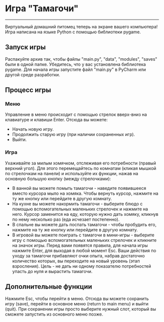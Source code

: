 # Игра "Тамагочи"
***
Виртуальный домашний питомец теперь на экране вашего компьютера! Игра написана на языке Python с помощью библиотеки pygame.

## Запуск игры
Распакуйте архив так, чтобы файлы "main.py", "data", "modules", "saves" были в одной папке. Убедитесь, что у вас установлена библиотека pygame. Для начала игры запустите файл "main.py" в PyCharm или другой среде разработки.

## Процесс игры
### Меню
Управление в меню происходит с помощью стрелок вверх-вниз на клавиатуре и клавиши Enter. Отсюда вы можете:
* Начать новую игру.
* Продолжить старую игру (при наличии сохраненных игр).
* Выйти.

### Игра
Ухаживайте за милым хомячком, отслеживая его потребности (правый верхний угол). Для этого перемещайтесь по комнатам (кликая мышкой по стрелочкам на панели) и используйте их функции, нажав на основную большую кнопку (между стрелочками):
* В ванной вы можете помыть тамагочи - наведите появившееся вместо курсора мыло на хомяка. Чтобы вернуть курсор, нажмите на ту же кнопку или перейдите в другую комнату.
* На кухне вы можете накормить тамагочи - выберите блюдо с помощью вспомогательных маленьких стрелочек и нажмите на него. Курсор заменится на еду, которую нужно дать хомяку, кликнув по нему несколько раз (еда исчезает постепенно).
* В спальне вы можете дать поспать тамагочи - чтобы пробудить его, нажмите на ту же кнопку или перейдите в другую комнату.
* В игровой вы можете поиграть с тамагочи в мини-игры - выберите игру с помощью вспомогательных маленьких стрелочек и кликните на значок игры. Перед вами появятся правила, для начала игры нажмите Enter, для выходая в любой момент Esc.
Ваши действия по уходу за тамагочи прибавляют очки опыта, набрав достаточно количество которых, вы переходите на новый уровень (этап взросления).
Цель - не дать ни одному показателю потребностей упасть до нуля и вырастить тамагочи.

## Дополнительные функции
Нажмите Esc, чтобы перейти в меню. Отсюда вы можете сохранить игру (save), перейти в основное меню (return to main menu) и выйти (quit).
При сохранении игры просто выберите нужный слот, который вы сможете запустить из основного меню позже.
